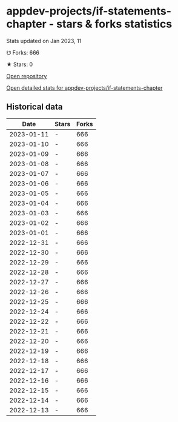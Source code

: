 # appdev-projects/if-statements-chapter - stars & forks statistics

Stats updated on Jan 2023, 11

☋ Forks: 666

★ Stars: 0

[Open repository](https://github.com/appdev-projects/if-statements-chapter)

[Open detailed stats for appdev-projects/if-statements-chapter](https://reviewgithub.com/rep/appdev-projects/if-statements-chapter)

## Historical data
| Date | Stars | Forks |
|------|-------|-------|
| 2023-01-11 | - | 666 | 
| 2023-01-10 | - | 666 | 
| 2023-01-09 | - | 666 | 
| 2023-01-08 | - | 666 | 
| 2023-01-07 | - | 666 | 
| 2023-01-06 | - | 666 | 
| 2023-01-05 | - | 666 | 
| 2023-01-04 | - | 666 | 
| 2023-01-03 | - | 666 | 
| 2023-01-02 | - | 666 | 
| 2023-01-01 | - | 666 | 
| 2022-12-31 | - | 666 | 
| 2022-12-30 | - | 666 | 
| 2022-12-29 | - | 666 | 
| 2022-12-28 | - | 666 | 
| 2022-12-27 | - | 666 | 
| 2022-12-26 | - | 666 | 
| 2022-12-25 | - | 666 | 
| 2022-12-24 | - | 666 | 
| 2022-12-22 | - | 666 | 
| 2022-12-21 | - | 666 | 
| 2022-12-20 | - | 666 | 
| 2022-12-19 | - | 666 | 
| 2022-12-18 | - | 666 | 
| 2022-12-17 | - | 666 | 
| 2022-12-16 | - | 666 | 
| 2022-12-15 | - | 666 | 
| 2022-12-14 | - | 666 | 
| 2022-12-13 | - | 666 | 

